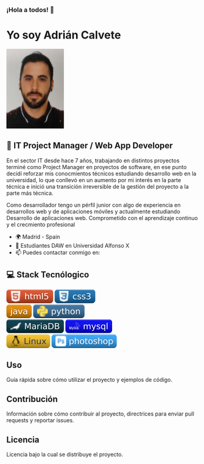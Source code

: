 ### ¡Hola a todos! 👋
# Yo soy Adrián Calvete

<img src="img/adri.jpeg" alt="Imagen de portada" width="150"/>

## 💬 IT Project Manager / Web App Developer
En el sector IT desde hace 7 años, trabajando en distintos proyectos terminé como Project Manager en proyectos de software, en ese punto decidí reforzar mis conocmientos técnicos estudiando desarrollo web en la universidad, lo que conllevó en un aumento por mi interés en la parte técnica e inició una transición irreversible de la gestión del proyecto a la parte más técnica.

Como desarrollador tengo un pérfil junior con algo de experiencia en desarrollos web y de aplicaciones móviles y actualmente estudiando Desarrollo de aplicaciones web. Comprometido con el aprendizaje continuo y el crecmiento profesional

- 🌍 Madrid - Spain
- 🧠 Estudiantes DAW en Universidad Alfonso X
- 📫 Puedes contactar conmigo en: 

## 💻 Stack Tecnólogico
<img src="img/html.svg" alt="HTML 5"/> <img src="img/css.svg" alt="CSS 3"/> <br>
<img src="img/java.svg" alt="java"/> <img src="img/python.svg" alt="python"/><br>
<img src="img/mariadb.svg" alt="mariaDB"/> <img src="img/mysql.svg" alt="MySQL"/> <br>
<img src="img/linux.svg" alt="Linux"/> <img src="img/photoshop.svg" alt="photoshop"/>

## Uso
Guía rápida sobre cómo utilizar el proyecto y ejemplos de código.

## Contribución 
Información sobre cómo contribuir al proyecto, directrices para enviar pull requests y reportar issues.

## Licencia
Licencia bajo la cual se distribuye el proyecto.

<!--
**AdrianCalveteDev/AdrianCalveteDev** is a ✨ _special_ ✨ repository because its `README.md` (this file) appears on your GitHub profile.

Here are some ideas to get you started:

- 🔭 I’m currently working on ...
- 🌱 I’m currently learning ...
- 👯 I’m looking to collaborate on ...
- 🤔 I’m looking for help with ...
- 💬 Ask me about ...
- 📫 How to reach me: ...
- 😄 Pronouns: ...
- ⚡ Fun fact: ...
-->
